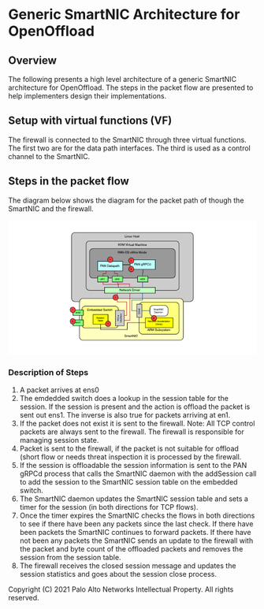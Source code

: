 # Generic SmartNIC Architecture for OpenOffload

## Overview
The following presents a high level architecture of a generic SmartNIC architecture for OpenOffload. The steps in the packet flow are presented to help implementers design their implementations.

## Setup with virtual functions (VF)
The firewall is connected to the SmartNIC through three virtual functions. The first two are for the data path interfaces. The third is used as a control channel to the SmartNIC. 

## Steps in the packet flow
The diagram below shows the diagram for the packet path of though the SmartNIC and the firewall.

![](images/smartnic_arch.png)

### Description of Steps
1. A packet arrives at ens0
2. The emdedded switch does a lookup in the session table for the session. If the session is present and the action is offload the packet is sent out ens1. The inverse is also true for packets arriving at en1.
3. If the packet does not exist it is sent to the firewall. Note: All TCP control packets are always sent to the firewall. The firewall is responsible for managing session state.
4. Packet is sent to the firewall, if the packet is not suitable for offload (short flow or needs threat inspection it is processed by the firewall.
5. If the session is offloadable the session information is sent to the PAN gRPCd process that calls the SmartNIC daemon with the addSession call to add the session to the SmartNIC session table on the embedded switch.
6. The SmartNIC daemon updates the SmartNIC session table and sets a timer for the session (in both directions for TCP flows).
7. Once the timer expires the SmartNIC checks the flows in both directions to see if there have been any packets since the last check. If there have been packets the SmartNIC continues to forward packets. If there have not been any packets the SmartNIC sends an update to the firewall with the packet and byte count of the offloaded packets and removes the session from the session table.
8. The firewall receives the closed session message and updates the session statistics and goes about the session close process.






Copyright (C) 2021 Palo Alto Networks Intellectual Property. All rights reserved.



